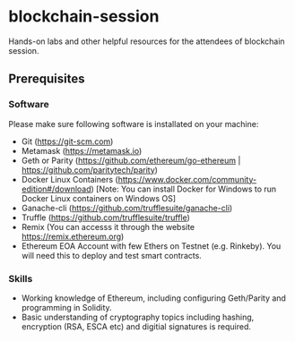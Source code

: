 # blockchain-session
Hands-on labs and other helpful resources for the attendees of blockchain session.

## Prerequisites

### Software
Please make sure following software is installated on your machine:

* Git (https://git-scm.com)
* Metamask (https://metamask.io)
* Geth or Parity (https://github.com/ethereum/go-ethereum | https://github.com/paritytech/parity)
* Docker Linux Containers (https://www.docker.com/community-edition#/download) [Note: You can install Docker for Windows to run Docker Linux containers on Windows OS]
* Ganache-cli (https://github.com/trufflesuite/ganache-cli)
* Truffle (https://github.com/trufflesuite/truffle)
* Remix (You can accesss it through the website https://remix.ethereum.org)
* Ethereum EOA Account with few Ethers on Testnet (e.g. Rinkeby). You will need this to deploy and test smart contracts.

### Skills

* Working knowledge of Ethereum, including configuring Geth/Parity and programming in Solidity. 
* Basic understanding of cryptography topics including hashing, encryption (RSA, ESCA etc) and digitial signatures is required.  


